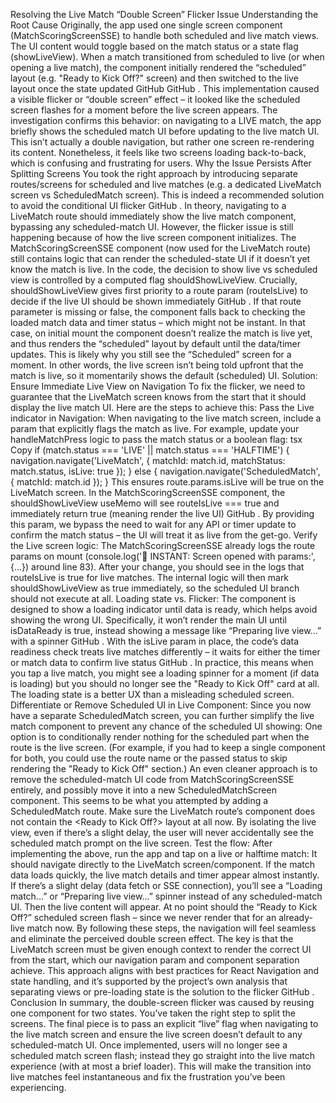 Resolving the Live Match “Double Screen” Flicker Issue
Understanding the Root Cause
Originally, the app used one single screen component (MatchScoringScreenSSE) to handle both scheduled and live match views. The UI content would toggle based on the match status or a state flag (showLiveView). When a match transitioned from scheduled to live (or when opening a live match), the component initially rendered the “scheduled” layout (e.g. "Ready to Kick Off?" screen) and then switched to the live layout once the state updated
GitHub
GitHub
. This implementation caused a visible flicker or “double screen” effect – it looked like the scheduled screen flashes for a moment before the live screen appears. The investigation confirms this behavior: on navigating to a LIVE match, the app briefly shows the scheduled match UI before updating to the live match UI. This isn’t actually a double navigation, but rather one screen re-rendering its content. Nonetheless, it feels like two screens loading back-to-back, which is confusing and frustrating for users.
Why the Issue Persists After Splitting Screens
You took the right approach by introducing separate routes/screens for scheduled and live matches (e.g. a dedicated LiveMatch screen vs ScheduledMatch screen). This is indeed a recommended solution to avoid the conditional UI flicker
GitHub
. In theory, navigating to a LiveMatch route should immediately show the live match component, bypassing any scheduled-match UI. However, the flicker issue is still happening because of how the live screen component initializes. The MatchScoringScreenSSE component (now used for the LiveMatch route) still contains logic that can render the scheduled-state UI if it doesn’t yet know the match is live. In the code, the decision to show live vs scheduled view is controlled by a computed flag shouldShowLiveView. Crucially, shouldShowLiveView gives first priority to a route param (routeIsLive) to decide if the live UI should be shown immediately
GitHub
. If that route parameter is missing or false, the component falls back to checking the loaded match data and timer status – which might not be instant. In that case, on initial mount the component doesn’t realize the match is live yet, and thus renders the “scheduled” layout by default until the data/timer updates. This is likely why you still see the “Scheduled” screen for a moment. In other words, the live screen isn’t being told upfront that the match is live, so it momentarily shows the default (scheduled) UI.
Solution: Ensure Immediate Live View on Navigation
To fix the flicker, we need to guarantee that the LiveMatch screen knows from the start that it should display the live match UI. Here are the steps to achieve this:
Pass the Live indicator in Navigation: When navigating to the live match screen, include a param that explicitly flags the match as live. For example, update your handleMatchPress logic to pass the match status or a boolean flag:
tsx
Copy
if (match.status === 'LIVE' || match.status === 'HALFTIME') {
    navigation.navigate('LiveMatch', { 
        matchId: match.id, 
        matchStatus: match.status, 
        isLive: true 
    });
} else {
    navigation.navigate('ScheduledMatch', { matchId: match.id });
}
This ensures route.params.isLive will be true on the LiveMatch screen. In the MatchScoringScreenSSE component, the shouldShowLiveView useMemo will see routeIsLive === true and immediately return true (meaning render the live UI)
GitHub
. By providing this param, we bypass the need to wait for any API or timer update to confirm the match status – the UI will treat it as live from the get-go.
Verify the Live screen logic: The MatchScoringScreenSSE already logs the route params on mount (console.log('🚀 INSTANT: Screen opened with params:', {...}) around line 83). After your change, you should see in the logs that routeIsLive is true for live matches. The internal logic will then mark shouldShowLiveView as true immediately, so the scheduled UI branch should not execute at all.
Loading state vs. Flicker: The component is designed to show a loading indicator until data is ready, which helps avoid showing the wrong UI. Specifically, it won’t render the main UI until isDataReady is true, instead showing a message like “Preparing live view...” with a spinner
GitHub
. With the isLive param in place, the code’s data readiness check treats live matches differently – it waits for either the timer or match data to confirm live status
GitHub
. In practice, this means when you tap a live match, you might see a loading spinner for a moment (if data is loading) but you should no longer see the "Ready to Kick Off" card at all. The loading state is a better UX than a misleading scheduled screen.
Differentiate or Remove Scheduled UI in Live Component: Since you now have a separate ScheduledMatch screen, you can further simplify the live match component to prevent any chance of the scheduled UI showing:
One option is to conditionally render nothing for the scheduled part when the route is the live screen. (For example, if you had to keep a single component for both, you could use the route name or the passed status to skip rendering the "Ready to Kick Off" section.)
An even cleaner approach is to remove the scheduled-match UI code from MatchScoringScreenSSE entirely, and possibly move it into a new ScheduledMatchScreen component. This seems to be what you attempted by adding a ScheduledMatch route. Make sure the LiveMatch route’s component does not contain the <Ready to Kick Off?> layout at all now. By isolating the live view, even if there’s a slight delay, the user will never accidentally see the scheduled match prompt on the live screen.
Test the flow: After implementing the above, run the app and tap on a live or halftime match:
It should navigate directly to the LiveMatch screen/component.
If the match data loads quickly, the live match details and timer appear almost instantly.
If there’s a slight delay (data fetch or SSE connection), you’ll see a “Loading match...” or “Preparing live view...” spinner instead of any scheduled-match UI. Then the live content will appear.
At no point should the “Ready to Kick Off?” scheduled screen flash – since we never render that for an already-live match now.
By following these steps, the navigation will feel seamless and eliminate the perceived double screen effect. The key is that the LiveMatch screen must be given enough context to render the correct UI from the start, which our navigation param and component separation achieve. This approach aligns with best practices for React Navigation and state handling, and it’s supported by the project’s own analysis that separating views or pre-loading state is the solution to the flicker
GitHub
.
Conclusion
In summary, the double-screen flicker was caused by reusing one component for two states. You’ve taken the right step to split the screens. The final piece is to pass an explicit “live” flag when navigating to the live match screen and ensure the live screen doesn’t default to any scheduled-match UI. Once implemented, users will no longer see a scheduled match screen flash; instead they go straight into the live match experience (with at most a brief loader). This will make the transition into live matches feel instantaneous and fix the frustration you’ve been experiencing.